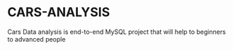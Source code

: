 # CARS-ANALYSIS
Cars Data analysis is end-to-end MySQL project that will help to beginners to advanced people

